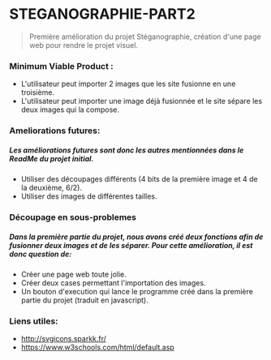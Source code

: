 # STEGANOGRAPHIE-PART2
> Première amélioration du projet Stéganographie, création d'une page web pour rendre le projet visuel.

### Minimum Viable Product :
- L'utilisateur peut importer 2 images que les site fusionne en une troisième.
- L'utilisateur peut importer une image déjà fusionnée et le site sépare les deux images qui la compose.
### Ameliorations futures:
##### Les améliorations futures sont donc les autres mentionnées dans le ReadMe du projet initial.
- Utiliser des découpages différents (4 bits de la première image et 4 de la deuxième, 6/2).
- Utiliser des images de différentes tailles.
### Découpage en sous-problemes
##### Dans la première partie du projet, nous avons créé deux fonctions afin de fusionner deux images et de les séparer. Pour cette amélioration, il est donc question de:
- Créer une page web toute jolie.
- Créer deux cases permettant l'importation des images.
- Un bouton d'execution qui lance le programme créé dans la première partie du projet (traduit en javascript).
### Liens utiles:
- http://svgicons.sparkk.fr/
- https://www.w3schools.com/html/default.asp
